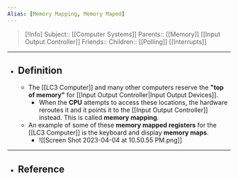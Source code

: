 ```yaml
---
Alias: [Memory Mapping, Memory Maped]
---
```

> [!Info]
> Subject:: [[Computer Systems]]
> Parents:: [[Memory]] [[Input Output Controller]]
> Friends:: 
> Children:: [[Polling]] [[Interrupts]]
---
- ## Definition
	- The [[LC3 Computer]] and many other computers reserve the **"top of memory"** for [[Input Output Controller|Input Output Devices]].
		- When the **CPU** attempts to access these locations, the hardware reroutes it and it points it to the [[Input Output Controller]] instead. This is called **memory mapping**.
	- An example of some of these **memory mapped registers** for the [[LC3 Computer]] is the keyboard and display **memory maps**.
		- ![[Screen Shot 2023-04-04 at 10.50.55 PM.png]]
---
- ## Reference